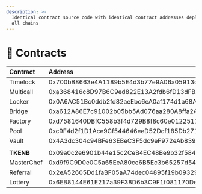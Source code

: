 ```yaml
---
description: >-
  Identical contract source code with identical contract addresses deployed on
  all chains
---
```


# 📑 Contracts

| **Contract** | Address | BSC | Heco | Polygon | Fantom |
| :--- | :--- | :---: | :---: | :---: | :---: |
| Timelock | 0x700bB8663e4A1189b5E4d3b77e9A06a05913dA7C | [view](https://bscscan.com/address/0x700bB8663e4A1189b5E4d3b77e9A06a05913dA7C#code) | [view](https://hecoinfo.com/address/0x700bB8663e4A1189b5E4d3b77e9A06a05913dA7C#code) | [view](https://polygonscan.com/address/0x700bB8663e4A1189b5E4d3b77e9A06a05913dA7C#code) | [view](https://ftmscan.com/address/0x700bB8663e4A1189b5E4d3b77e9A06a05913dA7C#code) |
| Multicall | 0xa368416c8D97B6C9ed822E13A2fdb6fD13dFBA15 | [view](https://bscscan.com/address/0xa368416c8D97B6C9ed822E13A2fdb6fD13dFBA15#code) | [view](https://hecoinfo.com/address/0xa368416c8D97B6C9ed822E13A2fdb6fD13dFBA15#code) | [view](https://polygonscan.com/address/0xa368416c8D97B6C9ed822E13A2fdb6fD13dFBA15#code) | [view](https://ftmscan.com/address/0xa368416c8D97B6C9ed822E13A2fdb6fD13dFBA15#code) |
| Locker | 0x0A6AC51Bc0ddb2fd82aeEbc6eA0af174d1a68AFd | [view](https://bscscan.com/address/0x0A6AC51Bc0ddb2fd82aeEbc6eA0af174d1a68AFd#code) | [view](https://hecoinfo.com/address/0x0A6AC51Bc0ddb2fd82aeEbc6eA0af174d1a68AFd#code) | [view](https://polygonscan.com/address/0x0A6AC51Bc0ddb2fd82aeEbc6eA0af174d1a68AFd#code) | [view](https://ftmscan.com/address/0x0A6AC51Bc0ddb2fd82aeEbc6eA0af174d1a68AFd#code) |
| Bridge | 0xa612A86E7c91002b05bb5Ad076aa280A8ffa2AF6 | [view](https://bscscan.com/address/0xa612A86E7c91002b05bb5Ad076aa280A8ffa2AF6#code) | [view](https://hecoinfo.com/address/0xa612A86E7c91002b05bb5Ad076aa280A8ffa2AF6#code) | [view](https://polygonscan.com/address/0xa612A86E7c91002b05bb5Ad076aa280A8ffa2AF6#code) | [view](https://ftmscan.com/address/0xa612A86E7c91002b05bb5Ad076aa280A8ffa2AF6#code) |
| Factory | 0xd7581640DBfC558b3f4d729B8f8c60e0122511F8 | [view](https://bscscan.com/address/0xd7581640DBfC558b3f4d729B8f8c60e0122511F8#code) | [view](https://hecoinfo.com/address/0xd7581640DBfC558b3f4d729B8f8c60e0122511F8#code) | [view](https://polygonscan.com/address/0xd7581640DBfC558b3f4d729B8f8c60e0122511F8#code) | [view](https://ftmscan.com/address/0xd7581640DBfC558b3f4d729B8f8c60e0122511F8#code) |
| Pool | 0xc9F4d2f1D1Ace9Cf544646eeD52Dcf185Db2713c | [view](https://bscscan.com/address/0xc9F4d2f1D1Ace9Cf544646eeD52Dcf185Db2713c#code) | [view](https://hecoinfo.com/address/0xc9F4d2f1D1Ace9Cf544646eeD52Dcf185Db2713c#code) | [view](https://polygonscan.com/address/0xc9F4d2f1D1Ace9Cf544646eeD52Dcf185Db2713c#code) | [view](https://ftmscan.com/address/0xc9F4d2f1D1Ace9Cf544646eeD52Dcf185Db2713c#code) |
| Vault | 0x4A3dc304c94BFe63EBeC3F5dc9eF972eAb839397 | [view](https://bscscan.com/address/0x4A3dc304c94BFe63EBeC3F5dc9eF972eAb839397#code) | [view](https://hecoinfo.com/address/0x4A3dc304c94BFe63EBeC3F5dc9eF972eAb839397#code) | [view](https://polygonscan.com/address/0x4A3dc304c94BFe63EBeC3F5dc9eF972eAb839397#code) | [view](https://ftmscan.com/address/0x4A3dc304c94BFe63EBeC3F5dc9eF972eAb839397#code) |
|  |  |  |  |  |  |
| **TKENB** | 0x09a0c2e6901b44e15c2CeB4EC48Be9b32f58496e | [view](https://bscscan.com/address/0x09a0c2e6901b44e15c2CeB4EC48Be9b32f58496e#code) | [view](https://hecoinfo.com/address/0x09a0c2e6901b44e15c2CeB4EC48Be9b32f58496e#code) | [view](https://polygonscan.com/address/0x09a0c2e6901b44e15c2CeB4EC48Be9b32f58496e#code) | [view](https://ftmscan.com/address/0x09a0c2e6901b44e15c2CeB4EC48Be9b32f58496e#code) |
| MasterChef | 0xd9f9C9D0e0C5a65EeA80ce6B5Ec3b65257d54034 | [view](https://bscscan.com/address/0xd9f9C9D0e0C5a65EeA80ce6B5Ec3b65257d54034#code) | [view](https://hecoinfo.com/address/0xd9f9C9D0e0C5a65EeA80ce6B5Ec3b65257d54034#code) | [view](https://polygonscan.com/address/0xd9f9C9D0e0C5a65EeA80ce6B5Ec3b65257d54034#code) | [view](https://ftmscan.com/address/0xd9f9C9D0e0C5a65EeA80ce6B5Ec3b65257d54034#code) |
| Referral | 0x2eA52605Dd1faBF05aA74dec04895f19b0932995 | [view](https://bscscan.com/address/0x2eA52605Dd1faBF05aA74dec04895f19b0932995#code) | [view](https://hecoinfo.com/address/0x2eA52605Dd1faBF05aA74dec04895f19b0932995#code) | [view](https://polygonscan.com/address/0x2eA52605Dd1faBF05aA74dec04895f19b0932995#code) | [view](https://ftmscan.com/address/0x2eA52605Dd1faBF05aA74dec04895f19b0932995#code) |
| Lottery | 0x6EB8144E61E217a39F38D6b3C9F1f081170De22B | [view](https://bscscan.com/address/0x6EB8144E61E217a39F38D6b3C9F1f081170De22B#code) | [view](https://hecoinfo.com/address/0x6EB8144E61E217a39F38D6b3C9F1f081170De22B#code) | [view](https://polygonscan.com/address/0x6EB8144E61E217a39F38D6b3C9F1f081170De22B#code) | [view](https://ftmscan.com/address/0x6EB8144E61E217a39F38D6b3C9F1f081170De22B#code) |

